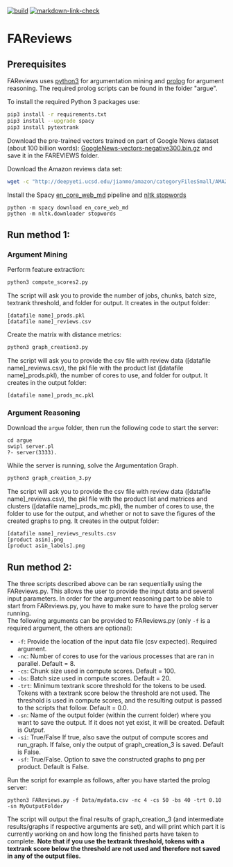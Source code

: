 [![build](https://github.com/davideceolin/FAReviews/actions/workflows/build.yml/badge.svg)](https://github.com/davideceolin/FAReviews/actions/workflows/build.yml)
[![markdown-link-check](https://github.com/davideceolin/FAReviews/actions/workflows/markdown-link-check.yml/badge.svg)](https://github.com/davideceolin/FAReviews/actions/workflows/markdown-link-check.yml)
# FAReviews

## Prerequisites
FAReviews uses [python3](https://www.python.org) for argumentation mining and [prolog](https://www.swi-prolog.org) for argument reasoning. The required prolog scripts can be found in the folder "argue".

To install the required Python 3 packages use:

```bash
pip3 install -r requirements.txt
pip3 install --upgrade spacy
pip3 install pytextrank
```


Download the pre-trained vectors trained on part of Google News dataset (about 100 billion words): [GoogleNews-vectors-negative300.bin.gz](https://drive.google.com/file/d/0B7XkCwpI5KDYNlNUTTlSS21pQmM/edit?resourcekey=0-wjGZdNAUop6WykTtMip30g) and save it in the FAREVIEWS folder. 

Download the Amazon reviews data set:
```bash
wget -c "http://deepyeti.ucsd.edu/jianmo/amazon/categoryFilesSmall/AMAZON_FASHION_5.json.gz"
```

Install the Spacy [en_core_web_md](https://spacy.io/models/en) pipeline and [nltk stopwords](https://www.nltk.org)
```
python -m spacy download en_core_web_md
python -m nltk.downloader stopwords
```

## Run method 1:
### Argument Mining
Perform feature extraction:
```bash
python3 compute_scores2.py 
```
The script will ask you to provide the number of jobs, chunks, batch size, textrank threshold, and folder for output. It creates in the output folder: 
```
[datafile name]_prods.pkl
[datafile name]_reviews.csv
```

Create the matrix with distance metrics:
```bash
python3 graph_creation3.py 
```
The script will ask you to provide the csv file with review data ([datafile name]_reviews.csv), the pkl file with the product list ([datafile name]_prods.pkl), the number of cores to use, and folder for output. It creates in the output folder:

```
[datafile name]_prods_mc.pkl
```

### Argument Reasoning

Download the ```argue``` folder, then run the following code to start the server:
```
cd argue
swipl server.pl
?- server(3333).
```

While the server is running, solve the Argumentation Graph. 
```bash
python3 graph_creation_3.py 
```
The script will ask you to provide the csv file with review data ([datafile name]_reviews.csv), the pkl file with the product list and matrices and clusters ([datafile name]_prods_mc.pkl), the number of cores to use, the folder to use for the output, and whether or not to save the figures of the created graphs to png. It creates in the output folder:
```
[datafile name]_reviews_results.csv
[product asin].png
[product asin_labels].png
```

## Run method 2:
The three scripts described above can be ran sequentially using the FAReviews.py. This allows the user to provide the input data and several input parameters. In order for the argument reasoning part to be able to start from FAReviews.py, you have to make sure to have the prolog server running. <br />
The following arguments can be provided to FAReviews.py (only `-f` is a required argument, the others are optional):

- `-f`: Provide the location of the input data file (csv expected). Required argument.
- `-nc`: Number of cores to use for the various processes that are ran in parallel. Default = 8.
- `-cs`: Chunk size used in compute scores. Default = 100.
- `-bs`: Batch size used in compute scores. Default = 20.
- `-trt`: Minimum textrank score threshold for the tokens to be used. Tokens with a textrank score below the threshold are not used. The threshold is used in compute scores, and the resulting output is passed to the scripts that follow. Default = 0.0.
- `-sn`: Name of the output folder (within the current folder) where you want to save the output. If it does not yet exist, it will be created. Default is *Output*.
- `-si`: True/False If true, also save the output of compute scores and run_graph. If false, only the output of graph_creation_3 is saved. Default is False.
- `-sf`: True/False. Option to save the constructed graphs to png per product. Default is False.

Run the script for example as follows, after you have started the prolog server:
```
python3 FAReviews.py -f Data/mydata.csv -nc 4 -cs 50 -bs 40 -trt 0.10 -sn MyOutputFolder
```

The script will output the final results of graph_creation_3 (and intermediate results/graphs if respective arguments are set), and will print which part it is currently working on and how long the finished parts have taken to complete. **Note that if you use the textrank threshold, tokens with a textrank score below the threshold are not used and therefore not saved in any of the output files.**
